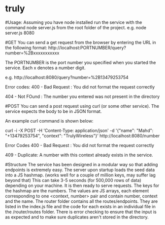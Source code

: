 # truly

#Usage:
Assuming you have node installed run the service with the command node server.js <PORTNUMBER> from the root folder of the project.
e.g. node server.js 8080

#GET
You can send a get request from the browser by entering the URL in the following format:
http://localhost:PORTNUMBER/query?number=%2Bxxxxxxxxxxx

The PORTNUMBER is the port number you specified when you started the service.
Each x denotes a number digit.

e.g. http://localhost:8080/query?number=%2B13479253754


Error codes:
400 - Bad Request : You did not format the request correctly

404 - Not FOund : The number you entered was not present in the directory

#POST
You can send a post request using curl (or some other service).
The service expects the body to be in JSON format.

An example curl command is shown below:

curl -i -X POST -H 'Content-Type: application/json' -d '{"name": "Mahd": "+13479253754", "context": "TrulyWireless"}' http://localhost:8080/number


Error Codes
400 - Bad Request : You did not format the request correctly

409 - Duplicate: A number with this context already exists in the service.

#Structure
The service has been designed in a modular way so that adding endpoints is extremely easy.
The server upon startup loads the seed data into a JS hashmap. (works well for a couple of million keys, may suffer lag beyond that)
This can take 3-5 seconds (for 500,000 rows of data) depending on your machine. It is then ready to serve requests.
The keys for the hashmap are the numbers. The values are JS arrays, each element corresponding to one <context, number> pair and contain number, context and the name.
The router folder contains all the routes/endpoints. They are listed in the index.js file and the code for each exists in an individual file in the /router/routes folder.
There is error checking to ensure that the input is as expected and to make sure duplicates aren't stored in the directory.
